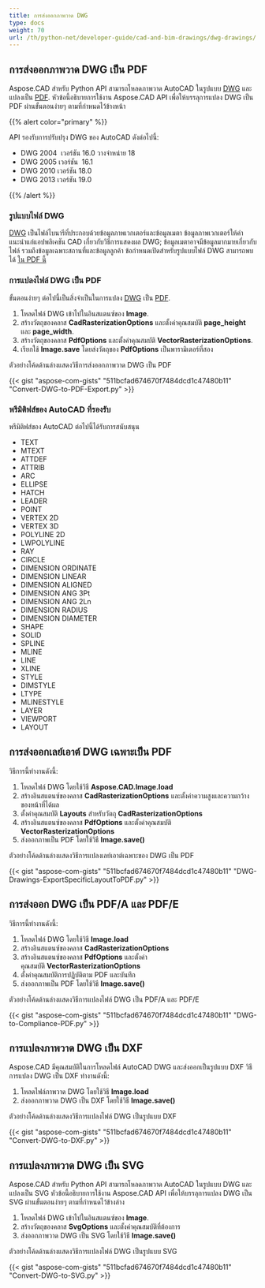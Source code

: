 ```yaml
---
title: การส่งออกภาพวาด DWG
type: docs
weight: 70
url: /th/python-net/developer-guide/cad-and-bim-drawings/dwg-drawings/
---
```


## **การส่งออกภาพวาด DWG เป็น PDF**

Aspose.CAD สำหรับ Python API สามารถโหลดภาพวาด AutoCAD ในรูปแบบ [DWG](https://docs.fileformat.com/cad/dwg/) และแปลงเป็น [PDF](https://docs.fileformat.com/pdf/). หัวข้อนี้อธิบายการใช้งาน Aspose.CAD API เพื่อให้บรรลุการแปลง DWG เป็น PDF ผ่านขั้นตอนง่ายๆ ตามที่กำหนดไว้ข้างหน้า

{{% alert color="primary" %}}

API รองรับการปรับปรุง DWG ของ AutoCAD ดังต่อไปนี้:

- DWG 2004  เวอร์ชัน 16.0 วางจำหน่าย 18
- DWG 2005 เวอร์ชัน  16.1
- DWG 2010 เวอร์ชัน 18.0
- DWG 2013 เวอร์ชัน 19.0

{{% /alert %}}

### **รูปแบบไฟล์ DWG**

[DWG](https://docs.fileformat.com/cad/dwg/) เป็นไฟล์ไบนารีที่ประกอบด้วยข้อมูลภาพเวกเตอร์และข้อมูลเมตา ข้อมูลภาพเวกเตอร์ให้คำแนะนำแก่แอปพลิเคชัน CAD เกี่ยวกับวิธีการแสดงผล DWG; ข้อมูลเมตาอาจมีข้อมูลมากมายเกี่ยวกับไฟล์ รวมถึงข้อมูลเฉพาะสถานที่และข้อมูลลูกค้า ข้อกำหนดเปิดสำหรับรูปแบบไฟล์ DWG สามารถพบได้ [ใน PDF นี้](http://opendesign.com/files/guestdownloads/OpenDesign_Specification_for_.dwg_files.pdf)

### **การแปลงไฟล์ DWG เป็น PDF**

ขั้นตอนง่ายๆ ต่อไปนี้เป็นสิ่งจำเป็นในการแปลง [DWG](https://docs.fileformat.com/cad/dwg/) เป็น [PDF](https://docs.fileformat.com/pdf/).

1. โหลดไฟล์ DWG เข้าไปในอินสแตนซ์ของ **Image**.
1. สร้างวัตถุของคลาส **CadRasterizationOptions** และตั้งค่าคุณสมบัติ **page_height** และ **page_width**.
1. สร้างวัตถุของคลาส **PdfOptions** และตั้งค่าคุณสมบัติ **VectorRasterizationOptions**.
1. เรียกใช้ **Image.save** โดยส่งวัตถุของ **PdfOptions** เป็นพารามิเตอร์ที่สอง

ตัวอย่างโค้ดด้านล่างแสดงวิธีการส่งออกภาพวาด DWG เป็น PDF

{{< gist "aspose-com-gists" "511bcfad674670f7484dcd1c47480b11" "Convert-DWG-to-PDF-Export.py" >}}

### **พรีมิติฟส์ของ AutoCAD ที่รองรับ**

พรีมิติฟส์ของ AutoCAD ต่อไปนี้ได้รับการสนับสนุน

- TEXT
- MTEXT
- ATTDEF
- ATTRIB
- ARC
- ELLIPSE
- HATCH
- LEADER
- POINT
- VERTEX 2D
- VERTEX 3D
- POLYLINE 2D
- LWPOLYLINE
- RAY
- CIRCLE
- DIMENSION ORDINATE
- DIMENSION LINEAR
- DIMENSION ALIGNED
- DIMENSION ANG 3Pt
- DIMENSION ANG 2Ln
- DIMENSION RADIUS
- DIMENSION DIAMETER
- SHAPE
- SOLID
- SPLINE
- MLINE
- LINE
- XLINE
- STYLE
- DIMSTYLE
- LTYPE
- MLINESTYLE
- LAYER
- VIEWPORT
- LAYOUT

## **การส่งออกเลย์เอาต์ DWG เฉพาะเป็น PDF**

วิธีการนี้ทำงานดังนี้:

1. โหลดไฟล์ DWG โดยใช้วิธี **Aspose.CAD.Image.load** 
1. สร้างอินสแตนซ์ของคลาส **CadRasterizationOptions** และตั้งค่าความสูงและความกว้างของหน้าที่ได้ผล
1. ตั้งค่าคุณสมบัติ **Layouts** สำหรับวัตถุ **CadRasterizationOptions** 
1. สร้างอินสแตนซ์ของคลาส **PdfOptions** และตั้งค่าคุณสมบัติ **VectorRasterizationOptions**
1. ส่งออกภาพเป็น PDF โดยใช้วิธี **Image.save()** 

ตัวอย่างโค้ดด้านล่างแสดงวิธีการแปลงเลย์เอาต์เฉพาะของ DWG เป็น PDF

{{< gist "aspose-com-gists" "511bcfad674670f7484dcd1c47480b11" "DWG-Drawings-ExportSpecificLayoutToPDF.py" >}}

## **การส่งออก DWG เป็น PDF/A และ PDF/E**

วิธีการนี้ทำงานดังนี้:

1. โหลดไฟล์ DWG โดยใช้วิธี **Image.load** 
1. สร้างอินสแตนซ์ของคลาส **CadRasterizationOptions**
1. สร้างอินสแตนซ์ของคลาส **PdfOptions** และตั้งค่าคุณสมบัติ **VectorRasterizationOptions**
1. ตั้งค่าคุณสมบัติการปฏิบัติตาม PDF และบันทึก
1. ส่งออกภาพเป็น PDF โดยใช้วิธี **Image.save()**

ตัวอย่างโค้ดด้านล่างแสดงวิธีการแปลงไฟล์ DWG เป็น PDF/A และ PDF/E

{{< gist "aspose-com-gists" "511bcfad674670f7484dcd1c47480b11" "DWG-to-Compliance-PDF.py" >}}

## **การแปลงภาพวาด DWG เป็น DXF**

Aspose.CAD มีคุณสมบัติในการโหลดไฟล์ AutoCAD DWG และส่งออกเป็นรูปแบบ DXF วิธีการแปลง DWG เป็น DXF ทำงานดังนี้:

1. โหลดไฟล์ภาพวาด DWG โดยใช้วิธี **Image.load** 
1. ส่งออกภาพวาด DWG เป็น DXF โดยใช้วิธี **Image.save()** 

ตัวอย่างโค้ดด้านล่างแสดงวิธีการแปลงไฟล์ DWG เป็นรูปแบบ DXF

{{< gist "aspose-com-gists" "511bcfad674670f7484dcd1c47480b11" "Convert-DWG-to-DXF.py" >}}

## **การแปลงภาพวาด DWG เป็น SVG**

Aspose.CAD สำหรับ Python API สามารถโหลดภาพวาด AutoCAD ในรูปแบบ DWG และแปลงเป็น SVG หัวข้อนี้อธิบายการใช้งาน Aspose.CAD API เพื่อให้บรรลุการแปลง DWG เป็น SVG ผ่านขั้นตอนง่ายๆ ตามที่กำหนดไว้ข้างล่าง

1. โหลดไฟล์ DWG เข้าไปในอินสแตนซ์ของ **Image**.
1. สร้างวัตถุของคลาส **SvgOptions** และตั้งค่าคุณสมบัติที่ต้องการ
1. ส่งออกภาพวาด DWG เป็น SVG โดยใช้วิธี **Image.save()** 

ตัวอย่างโค้ดด้านล่างแสดงวิธีการแปลงไฟล์ DWG เป็นรูปแบบ SVG

{{< gist "aspose-com-gists" "511bcfad674670f7484dcd1c47480b11" "Convert-DWG-to-SVG.py" >}}
